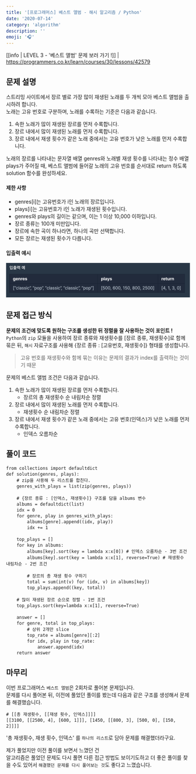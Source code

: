 ```yaml
---
title: '[프로그래머스] 베스트 앨범 - 해시 알고리즘 / Python'
date: '2020-07-14'
category: 'algorithm'
description: ''
emoji: '🎧'
---
```


[[info | LEVEL 3 - '베스트 앨범' 문제 보러 가기 !]]
| https://programmers.co.kr/learn/courses/30/lessons/42579

## 문제 설명

스트리밍 사이트에서 장르 별로 가장 많이 재생된 노래를 두 개씩 모아 베스트 앨범을 출시하려 합니다.  
노래는 고유 번호로 구분하며, 노래를 수록하는 기준은 다음과 같습니다.

1. 속한 노래가 많이 재생된 장르를 먼저 수록합니다.
2. 장르 내에서 많이 재생된 노래를 먼저 수록합니다.
3. 장르 내에서 재생 횟수가 같은 노래 중에서는 고유 번호가 낮은 노래를 먼저 수록합니다.

노래의 장르를 나타내는 문자열 배열 genres와 노래별 재생 횟수를 나타내는 정수 배열 plays가 주어질 때, 베스트 앨범에 들어갈 노래의 고유 번호를 순서대로 return 하도록 solution 함수를 완성하세요.

#### 제한 사항

- genres[i]는 고유번호가 i인 노래의 장르입니다.
- plays[i]는 고유번호가 i인 노래가 재생된 횟수입니다.
- genres와 plays의 길이는 같으며, 이는 1 이상 10,000 이하입니다.
- 장르 종류는 100개 미만입니다.
- 장르에 속한 곡이 하나라면, 하나의 곡만 선택합니다.
- 모든 장르는 재생된 횟수가 다릅니다.

#### 입출력 예시

![입출력 예시](./images/example.png)

## 문제 접근 방식

**문제의 조건에 맞도록 원하는 구조를 생성한 뒤 정렬을 잘 사용하는 것이 포인트 !**  
`Python`의 `zip` 모듈을 사용하여 장르 종류와 재생횟수를 [장르 종류, 재생횟수]로 함께 묶은 뒤, `해시` 자료구조를 사용해 {장르 종류 : [고유번호, 재생횟수]} 형태를 생성합니다.

> 고유 번호를 재생횟수와 함께 묶는 이유는 문제의 결과가 index를 출력하는 것이기 때문

문제의 베스트 앨범 조건은 다음과 같습니다.

1. 속한 노래가 많이 재생된 장르를 먼저 수록합니다.
   - 장르의 총 재생횟수 순 내림차순 정렬
2. 장르 내에서 많이 재생된 노래를 먼저 수록합니다.
   - 재생횟수 순 내림차순 정렬
3. 장르 내에서 재생 횟수가 같은 노래 중에서는 고유 번호(인덱스)가 낮은 노래를 먼저 수록합니다.
   - 인덱스 오름차순

## 풀이 코드

```python:title=Python
from collections import defaultdict
def solution(genres, plays):
    # zip을 사용해 두 리스트를 합친다.
    genres_with_plays = list(zip(genres, plays))

    # {장르 종류 : [인덱스, 재생횟수]} 구조를 담을 albums 변수
    albums = defaultdict(list)
    idx = 0
    for genre, play in genres_with_plays:
        albums[genre].append((idx, play))
        idx += 1

    top_plays = []
    for key in albums:
        albums[key].sort(key = lambda x:x[0]) # 인덱스 오름차순 - 3번 조건
        albums[key].sort(key = lambda x:x[1], reverse=True) # 재생횟수 내림차순 - 2번 조건

        # 장르의 총 재생 횟수 구하기
        total = sum(int(v) for (idx, v) in albums[key])
        top_plays.append((key, total))

    # 많이 재생된 장르 순으로 정렬 - 1번 조건
    top_plays.sort(key=lambda x:x[1], reverse=True)

    answer = []
    for genre, total in top_plays:
        # 상위 2개만 slice
        top_rate = albums[genre][:2]
        for idx, play in top_rate:
            answer.append(idx)
    return answer
```

## 마무리

이번 프로그래머스 `베스트 앨범`은 2회차로 풀어본 문제입니다.  
문제를 다시 풀어본 뒤, 이전에 풀었던 풀이를 봤는데 다음과 같은 구조를 생성해서 문제를 해결했습니다.

```python:title=Python
# [[총 재생횟수, [[재생 횟수, 인덱스]]]]
[[3100, [[2500, 4], [600, 1]]], [1450, [[800, 3], [500, 0], [150, 2]]]]
```

'총 재생횟수, 재생 횟수, 인덱스' 를 `하나의 리스트`로 담아 문제를 해결했더라구요.

제가 풀었지만 이전 풀이를 보면서 느꼈던 건  
알고리즘은 풀었던 문제도 다시 풀면 다른 접근 방법도 보이기도하고 더 좋은 풀이를 찾을 수도 있어서 `해결했던 문제를 다시 풀어보는 것`도 좋다고 느꼈습니다.
